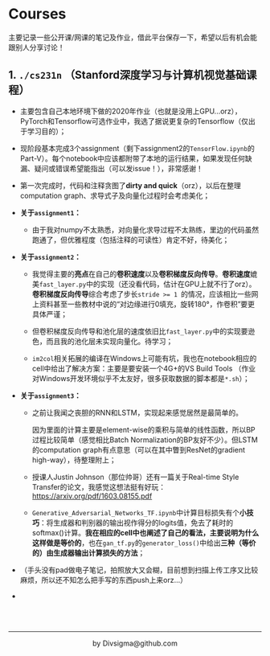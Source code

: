 # Courses

主要记录一些公开课/网课的笔记及作业，借此平台保存一下，希望以后有机会能跟别人分享讨论！



## 1. `./cs231n` （Stanford深度学习与计算机视觉基础课程）

- 主要包含自己本地环境下做的2020年作业（也就是没用上GPU...orz），PyTorch和Tensorflow可选作业中，我选了据说更复杂的Tensorflow（仅出于学习目的）；
- 现阶段基本完成3个assignment（剩下assignment2的`TensorFlow.ipynb`的Part-V）。每个notebook中应该都附带了本地的运行结果，如果发现任何缺漏、疑问或错误希望能指出（可以发issue！），非常感谢！

- 第一次完成时，代码和注释贪图了**dirty and quick**（orz），以后在整理computation graph、求导式子及向量化过程时会考虑美化；

- **关于`assignment1`：**

  - 由于我对numpy不太熟悉，对向量化求导过程不太熟练，里边的代码虽然跑通了，但优雅程度（包括注释的可读性）肯定不好，待美化；

- **关于`assignment2`：**

  - 我觉得主要的**亮点**在自己的**卷积速度**以及**卷积梯度反向传导**。**卷积速度**媲美`fast_layer.py`中的实现（还没看代码，估计在GPU上就不行了orz）。**卷积梯度反向传导**综合考虑了步长`stride >= 1 `的情况，应该相比一些网上资料甚至一些教材中说的“对边缘进行0填充，旋转180°，作卷积”要更具体严谨；
  - 但卷积梯度反向传导和池化层的速度依旧比`fast_layer.py`中的实现要逊色，而且我的池化层未实现向量化。待学习；

  - `im2col`相关拓展的编译在Windows上可能有坑，我也在notebook相应的cell中给出了解决方案：主要是要安装一个4G+的VS Build Tools （作业对Windows开发环境似乎不太友好，很多获取数据的脚本都是`*.sh`）；

- **关于`assignment3`：**

  - 之前让我闻之丧胆的RNN和LSTM，实现起来感觉居然是最简单的。

    因为里面的计算主要是element-wise的乘积与简单的线性函数，所以BP过程比较简单（感觉相比Batch Normalization的BP友好不少）。但LSTM的computation graph有点意思（可以在其中瞥到ResNet的gradient high-way），待整理附上；

  - 授课人Justin Johnson（那位帅哥）还有一篇关于Real-time Style Transfer的论文，我感觉这想法挺有好玩：https://arxiv.org/pdf/1603.08155.pdf

  - `Generative_Adversarial_Networks_TF.ipynb`中计算目标损失有个**小技巧**：将生成器和判别器的输出视作得分的logits值，免去了耗时的softmax()计算。**我在相应的cell中也阐述了自己的看法，主要说明为什么这样做是等价的**，也在`gan_tf.py`的`generator_loss()`中给出**三种（等价的）由生成器输出计算损失的方法**；

- （手头没有pad做电子笔记，拍照放大又会糊，目前想到扫描上传工序又比较麻烦，所以还不知怎么把手写的东西push上来orz...）

- 



<br />

<br />

----



<div align="center">by Divsigma@github.com</div>

